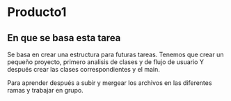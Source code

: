 # Producto1
 
 ## En que se basa esta tarea
 
 Se basa en crear una estructura para futuras tareas.
 Tenemos que crear un pequeño proyecto, primero analisis de clases y de flujo de usuario
 Y después crear las clases correspondientes y el main.
 
 Para aprender después a subir y mergear los archivos en las diferentes ramas y trabajar en grupo.
